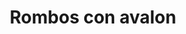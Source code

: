 ---
title: Rombos con avalon
date: 
draft: false

# descripcion
description : Rombos con avalon

materials: Plata 925

color: Plateado

dimensions: 1cm

code: 01-04-0103

type: "Aros"

categories: []

# Images
# first image will be shown in the product page
images:
  # - image: "images/path_to_image"
  # La ubicacion de las imagenes es imagenes/Aros/Aros.Piedras/01-04-0103-rombos-con-avalon
  - image: "./images/aros/piedras/01-04-0103-rombos-con-avalon_a.jpeg"
  - image: "./images/aros/piedras/01-04-0103-rombos-con-avalon_b.jpeg"
---
